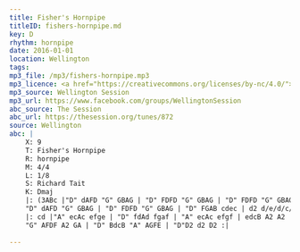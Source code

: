 ```yaml
---
title: Fisher's Hornpipe
titleID: fishers-hornpipe.md
key: D
rhythm: hornpipe
date: 2016-01-01
location: Wellington
tags:
mp3_file: /mp3/fishers-hornpipe.mp3
mp3_licence: <a href="https://creativecommons.org/licenses/by-nc/4.0/">CC-BY-NC-4.0</a>
mp3_source: Wellington Session
mp3_url: https://www.facebook.com/groups/WellingtonSession
abc_source: The Session
abc_url: https://thesession.org/tunes/872
source: Wellington
abc: |
    X: 9
    T: Fisher's Hornpipe
    R: hornpipe
    M: 4/4
    L: 1/8
    S: Richard Tait
    K: Dmaj
    |: (3ABc |"D" dAFD "G" GBAG | "D" FDFD "G" GBAG | "D" FDFD "G" GBAG | "D" FDFD "A" E2 (3ABc |
    "D" dAFD "G" GBAG | "D" FDFD "G" GBAG | "D" FGAB cdec | d2 d/e/d/c/ d2 :|
    |: cd |"A" ecAc efge | "D" fdAd fgaf | "A" ecAc efgf | edcB A2 A2 | "D" BGDG BdcB |
    "G" AFDF A2 GA | "D" BdcB "A" AGFE | "D"D2 d2 D2 :|
    
---
```

